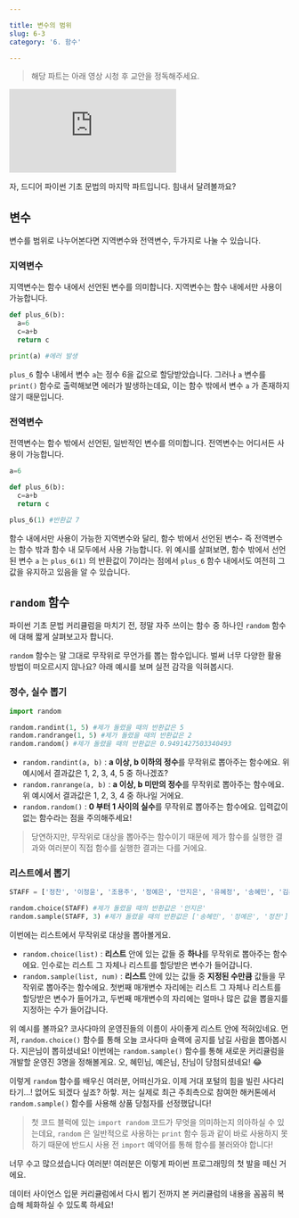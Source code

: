 ```yaml
---

title: 변수의 범위
slug: 6-3
category: '6. 함수'

---
```


> 해당 파트는 아래 영상 시청 후 교안을 정독해주세요.

<iframe class="w-full" style="aspect-ratio: 16 / 9;" src="https://www.youtube.com/embed/DMydLshdX4I" title="YouTube video player" frameborder="0" allow="accelerometer; autoplay; clipboard-write; encrypted-media; gyroscope; picture-in-picture" allowfullscreen></iframe>

자, 드디어 파이썬 기초 문법의 마지막 파트입니다. 힘내서 달려볼까요?



## 변수

변수를 범위로 나누어본다면 지역변수와 전역변수, 두가지로 나눌 수 있습니다.

### 지역변수

지역변수는 함수 내에서 선언된 변수를 의미합니다. 지역변수는 함수 내에서만 사용이 가능합니다.

```python
def plus_6(b):
  a=6
  c=a+b
  return c

print(a) #에러 발생
```

`plus_6` 함수 내에서 변수 `a`는 정수 6을 값으로 할당받았습니다. 그러나 `a` 변수를 `print()` 함수로 출력해보면 에러가 발생하는데요, 이는 함수 밖에서 변수 `a` 가 존재하지 않기 때문입니다.

### 전역변수

전역변수는 함수 밖에서 선언된, 일반적인 변수를 의미합니다. 전역변수는 어디서든 사용이 가능합니다.

```python
a=6

def plus_6(b):
  c=a+b
  return c

plus_6(1) #반환값 7
```

함수 내에서만 사용이 가능한 지역변수와 달리, 함수 밖에서 선언된 변수- 즉 전역변수는 함수 밖과 함수 내 모두에서 사용 가능합니다. 위 예시를 살펴보면, 함수 밖에서 선언된 변수 `a` 는  `plus_6(1)` 의 반환값이 7이라는 점에서 `plus_6` 함수 내에서도 여전히 그 값을 유지하고 있음을 알 수 있습니다.

## `random` 함수

파이썬 기초 문법 커리큘럼을 마치기 전, 정말 자주 쓰이는 함수 중 하나인 `random` 함수에 대해 짧게 살펴보고자 합니다.



`random` 함수는 말 그대로 무작위로 무언가를 뽑는 함수입니다. 벌써 너무 다양한 활용 방법이 떠오르시지 않나요? 아래 예시를 보며 실전 감각을 익혀봅시다.

### 정수, 실수 뽑기

```python
import random

random.randint(1, 5) #제가 돌렸을 때의 반환값은 5
random.randrange(1, 5) #제가 돌렸을 때의 반환값은 2
random.random() #제가 돌렸을 때의 반환값은 0.9491427503340493
```

- `random.randint(a, b)`  : **a 이상, b 이하의 정수**를 무작위로 뽑아주는 함수에요. 위 예시에서 결과값은 1, 2, 3, 4, 5 중 하나겠죠?
- `random.ranrange(a, b)` : **a 이상, b 미만의 정수**를 무작위로 뽑아주는 함수에요. 위 예시에서 결과값은 1, 2, 3, 4 중 하나일 거에요.
- `random.random()` : **0 부터 1 사이의 실수**를 무작위로 뽑아주는 함수에요. 입력값이 없는 함수라는 점을 주의해주세요!

> 당연하지만, 무작위로 대상을 뽑아주는 함수이기 때문에 제가 함수를 실행한 결과와 여러분이 직접 함수를 실행한 결과는 다를 거에요.

### 리스트에서 뽑기

```python
STAFF = ['정찬', '이정윤', '조용주', '정예은', '안지은', '유혜정', '송혜민', '김윤진']

random.choice(STAFF) #제가 돌렸을 때의 반환값은 '안지은'
random.sample(STAFF, 3) #제가 돌렸을 때의 반환값은 ['송혜민', '정예은', '정찬']
```

이번에는 리스트에서 무작위로 대상을 뽑아볼게요.

- `random.choice(list)` : **리스트** 안에 있는 값들 중 **하나**를 무작위로 뽑아주는 함수에요. 인수로는 리스트 그 자체나 리스트를 할당받은 변수가 들어갑니다.
- `random.sample(list, num)` : **리스트** 안에 있는 값들 중 **지정된 수만큼** 값들을 무작위로 뽑아주는 함수에요. 첫번째 매개변수 자리에는 리스트 그 자체나 리스트를 할당받은 변수가 들어가고, 두번째 매개변수의 자리에는 얼마나 많은 값을 뽑을지를 지정하는 수가 들어갑니다.

위 예시를 볼까요? 코사다마의 운영진들의 이름이 사이좋게 리스트 안에 적혀있네요. 먼저, `random.choice()` 함수를 통해 오늘 코사다마 슬랙에 공지를 남길 사람을 뽑아봅시다. 지은님이 뽑히셨네요! 이번에는 `random.sample()` 함수를 통해 새로운 커리큘럼을 개발할 운영진 3명을 정해볼게요. 오, 혜민님, 예은님, 찬님이 당첨되셨네요! 😂



이렇게 `random` 함수를 배우신 여러분, 어떠신가요. 이제 거대 포털의 힘을 빌린 사다리타기...! 없어도 되겠다 싶죠? 하핳. 저는 실제로 최근 주최측으로 참여한 해커톤에서  `random.sample()` 함수를 사용해 상품 당첨자를 선정했답니다!



>  첫 코드 블럭에 있는 `import random` 코드가 무엇을 의미하는지 의아하실 수 있는데요, `random` 은 일반적으로 사용하는 `print` 함수 등과 같이 바로 사용하지 못하기 때문에 반드시 사용 전 `import` 예약어를 통해 함수를 불러와야 합니다!



너무 수고 많으셨습니다 여러분! 여러분은 이렇게 파이썬 프로그래밍의 첫 발을 떼신 거에요. 



데이터 사이언스 입문 커리큘럼에서 다시 뵙기 전까지 본 커리큘럼의 내용을 꼼꼼히 복습해 체화하실 수 있도록 하세요!